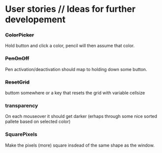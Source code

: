 User stories // Ideas for further developement
==============================

### ~~ColorPicker~~
Hold button and click a color, pencil will then assume that color.

### ~~PenOnOff~~
Pen activation/deactivation should map to holding down some button.

### ~~ResetGrid~~
buttom somewhere or a key that resets the grid with variable cellsize

### transparency
On each mouseover it should get darker (erhaps through some nice sorted pallete based on selected color)

### SquarePixels
Make the pixels (more) square insdead of the same shape as the window.